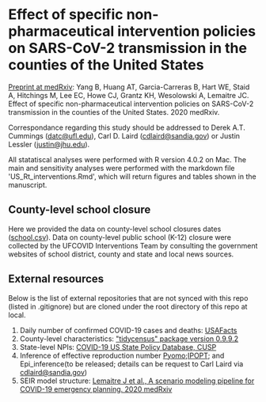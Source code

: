 #  Effect of specific non-pharmaceutical intervention policies on SARS-CoV-2 transmission in the counties of the United States

[Preprint at medRxiv](https://www.medrxiv.org/content/10.1101/2020.10.29.20221036v1): Yang B, Huang AT, Garcia-Carreras B, Hart WE, Staid A, Hitchings M, Lee EC, Howe CJ, Grantz KH, Wesolowski A, Lemaitre JC. Effect of specific non-pharmaceutical intervention policies on SARS-CoV-2 transmission in the counties of the United States. 2020 medRxiv.

Correspondance regarding this study should be addressed to Derek A.T. Cummings (datc@ufl.edu), Carl D. Laird (cdlaird@sandia.gov) or Justin Lessler (justin@jhu.edu).

All statatiscal analyses were performed with R version 4.0.2 on Mac. The main and sensitivity analyses were performed with the markdown file 'US_Rt_interventions.Rmd', which will return figures and tables shown in the manuscript.

## County-level school closure
Here we provided the data on county-level school closures dates ([school.csv](https://github.com/UF-IDD/US_County_Rt/blob/main/data/school.csv)). Data on county-level public school (K-12) closure were collected by the UFCOVID Interventions Team by consulting the government websites of school district, county and state and local news sources.

##  External resources

Below is the list of external repositories that are not synced with this repo
(listed in .gitignore) but are cloned under the root directory of this repo at
local.

1. Daily number of confirmed COVID-19 cases and deaths: [USAFacts](https://usafacts.org/visualizations/coronavirus-covid-19-spread-map/)
2. County-level characteristics: ["tidycensus" package version 0.9.9.2](https://cran.r-project.org/web/packages/tidycensus/index.html)
3. State-level NPIs: [COVID-19 US State Policy Database, CUSP](https://docs.google.com/spreadsheets/d/1zu9qEWI8PsOI_i8nI_S29HDGHlIp2lfVMsGxpQ5tvAQ/edit#gid=973655443)
4. Inference of effective reproduction number
[Pyomo](http://www.pyomo.org);[IPOPT](https://coin-or.github.io/Ipopt/); and Epi_inference(to be released; details can be request to Carl Laird via cdlaird@sandia.gov)
5. SEIR model structure: [Lemaitre J et al., A scenario modeling pipeline for COVID-19 emergency planning. 2020 medRxiv](https://www.medrxiv.org/content/10.1101/2020.06.11.20127894v2)
